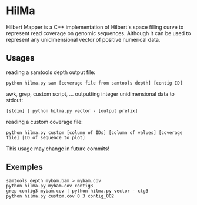 # HilMa
Hilbert Mapper is a C++ implementation of Hilbert's space filling curve to represent read coverage on genomic sequences. Although it can be used to represent any unidimensional vector of positive numerical data.
## Usages
reading a samtools depth output file:

```python hilma.py sam [coverage file from samtools depth] [contig ID]```

awk, grep, custom script, ... outputting integer unidimensional data to stdout:

```[stdin] | python hilma.py vector - [output prefix]```

reading a custom coverage file:

```python hilma.py custom [column of IDs] [column of values] [coverage file] [ID of sequence to plot]```

This usage may change in future commits!

## Exemples
```
samtools depth mybam.bam > mybam.cov
python hilma.py mybam.cov contig3
grep contig3 mybam.cov | python hilma.py vector - ctg3
python hilma.py custom.cov 0 3 contig_002
```
